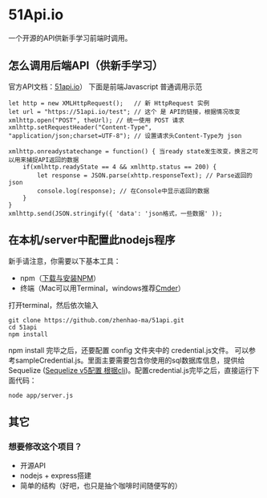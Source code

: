# 51Api.io
一个开源的API供新手学习前端时调用。
## 怎么调用后端API（供新手学习）
官方API文档：[51api.io](http://51api.io/)）
下面是前端Javascript 普通调用示范


```
let http = new XMLHttpRequest();   // 新 HttpRequest 实例 
let url = "https://51api.io/test"; // 这个 是 API的链接，根据情况改变
xmlhttp.open("POST", theUrl); // 统一使用 POST 请求
xmlhttp.setRequestHeader("Content-Type", "application/json;charset=UTF-8"); // 设置请求头Content-Type为 json

xmlhttp.onreadystatechange = function() { 当ready state发生改变，换言之可以用来捕捉API返回的数据
    if(xmlhttp.readyState == 4 && xmlhttp.status == 200) {
        let response = JSON.parse(xhttp.responseText); // Parse返回的json
        console.log(response); // 在Console中显示返回的数据
    }
}
xmlhttp.send(JSON.stringify({ 'data': 'json格式，一些数据' )); 
```

## 在本机/server中配置此nodejs程序

新手请注意，你需要以下基本工具：
- npm（[下载与安装NPM](https://www.npmjs.com/get-npm)）
- 终端（Mac可以用Terminal，windows推荐[Cmder](https://cmder.net/)）

打开terminal，然后依次输入
```
git clone https://github.com/zhenhao-ma/51api.git
cd 51api
npm install
```
npm install 完毕之后，还要配置 config 文件夹中的 credential.js文件。
可以参考sampleCredential.js。里面主要需要包含你使用的sql数据库信息，提供给Sequelize ([Sequelize v5配置 根据cli](https://sequelize.org/v5/manual/migrations.html#the-cli))。配置credential.js完毕之后，直接运行下面代码：
```$xslt
node app/server.js
```

## 其它
### 想要修改这个项目？
- 开源API
- nodejs + express搭建
- 简单的结构（好吧，也只是抽个咖啡时间随便写的）




